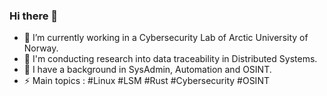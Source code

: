 ### Hi there 👋

- 🔭 I’m currently working in a Cybersecurity Lab of Arctic University of Norway.
- 🤔 I'm conducting research into data traceability in Distributed Systems.
- 🌱 I have a background in SysAdmin, Automation and OSINT. 
- ⚡ Main topics : #Linux #LSM #Rust #Cybersecurity #OSINT
